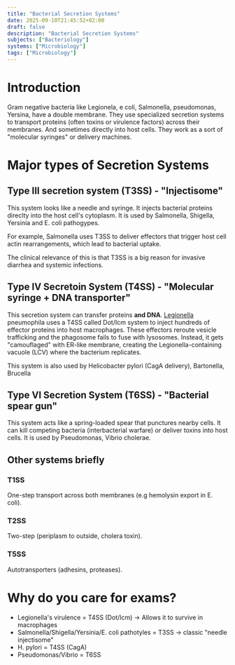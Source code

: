 ```yaml
---
title: "Bacterial Secretion Systems"
date: 2025-09-10T21:45:52+02:00
draft: false
description: "Bacterial Secretion Systems"
subjects: ["Bacteriology"]
systems: ["Microbiology"]
tags: ["Microbiology"]
---
```



# Introduction

Gram negative bacteria like Legionela, e coli, Salmonella, pseudomonas, Yersina, have a double membrane.
They use specialized secretion systems to transport proteins (often toxins or virulence factors) across their membranes. And sometimes directly into host cells.
They work as a sort of "molecular syringes" or delivery machines.

# Major types of Secretion Systems

## Type III secretion system (T3SS) - "Injectisome"

This system looks like a needle and syringe.
It injects bacterial proteins direclty into the host cell's cytoplasm.
It is used by Salmonella, Shigella, Yersinia and E. coli pathogypes.

For example, Salmonella uses T3SS to deliver effectors that trigger host cell actin rearrangements, which lead to bacterial uptake.

The clinical relevance of this is that T3SS is a big reason for invasive diarrhea and systemic infections.

## Type IV Secretoin System (T4SS) - "Molecular syringe + DNA transporter"

This secretion system can transfer proteins **and DNA**.
[Legionella](/notes/legionella) pneumophila uses a T4SS called Dot/Icm system to inject hundreds of effector proteins into host macrophages.
These effectors reroute vesicle trafficking and the phagosome fails to fuse with lysosomes. Instead, it gets
"camouflaged" with ER-like membrane, creating the Legionella-containing vacuole (LCV) where the bacterium replicates.

This system is also used by Helicobacter pylori (CagA delivery), Bartonella, Brucella

## Type VI Secretion System (T6SS) - "Bacterial spear gun"

This system acts like a spring-loaded spear that punctures nearby cells.
It can kill competing bacteria (interbacterial warfare) or deliver toxins into host cells.
It is used by Pseudomonas, Vibrio cholerae.

## Other systems briefly

### T1SS

One-step transport across both membranes (e.g hemolysin export in E. coli).

### T2SS

Two-step (periplasm to outside, cholera toxin).

### T5SS

Autotransporters (adhesins, proteases).

# Why do you care for exams?

- Legionella's virulence = T4SS (Dot/Icm) -> Allows it to survive in macrophages
- Salmonella/Shigella/Yersinia/E. coli pathotyles = T3SS -> classic "needle injectisome"
- H. pylori = T4SS (CagA)
- Pseudomonas/Vibrio = T6SS
